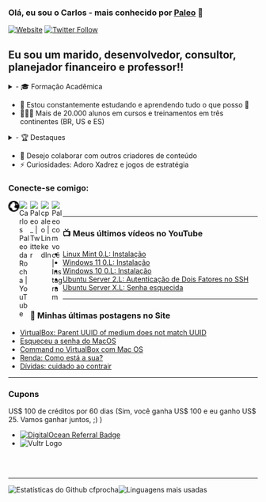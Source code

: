### Olá, eu sou o Carlos - mais conhecido por [Paleo][website] 👋

[![Website](https://img.shields.io/website?label=carlosfprocha.com.vc&style=for-the-badge&url=https%3A%2F%2Fcarlosfprocha.com.vc)](https://carlosfprocha.com.vc)
[![Twitter Follow](https://img.shields.io/twitter/follow/Paleo_?color=1DA1F2&logo=twitter&style=for-the-badge)](https://twitter.com/intent/follow?original_referer=https%3A%2F%2Fgithub.com%2FPaleo_&screen_name=Paleo_)

## Eu sou um marido, desenvolvedor, consultor, planejador financeiro e professor!!

<details>
  <summary>- 🎓 Formação Acadêmica</summary>

<!-- FORMACAO:START-->
- Contador
- Analista e Desenvolvedor de Sistemas
- Especialista em Ciências Contábeis
- Especialista em Finanças
- Especialista em Big Data Analytics
- Mestre em Finanças
<!-- FORMACAO:END -->

</details>

<!-- MISCELANEA1:START-->
- 🌱 Estou constantemente estudando e aprendendo tudo o que posso 🤣
- 👨🏻‍🏫 Mais de 20.000 alunos em cursos e treinamentos em três continentes (BR, US e ES)
<!-- MISCELANEA1:END-->

<details>
  <summary>- 🏆 Destaques</summary>

  <!--DESTAQUE:START-->
    - Eleito 3 vezes, umas das 150 pessoas mais influentes do mundo no segmento de tecnologia para pequenas e médias empresas (revista SMB PC Magazine / US)
    - Agraciado com o título de MVP (Profissional mais valioso) pela Microsoft, por 11 anos consecutivos
  <!--DESTAQUE:END-->

</details>

<!--MISCELANEA2:START-->
- 👯 Desejo colaborar com outros criadores de conteúdo
- ⚡ Curiosidades: Adoro Xadrez e jogos de estratégia
<!-- MISCELANEA2:END -->

### Conecte-se comigo:

[<img align="left" alt="carlosfprocha.com.vc" width="22px" src="https://raw.githubusercontent.com/iconic/open-iconic/master/svg/globe.svg" />][website]
[<img align="left" alt="Carlos Paleo da Rocha | YouTube" width="22px" src="https://cdn.jsdelivr.net/npm/simple-icons@v3/icons/youtube.svg" />][youtube]
[<img align="left" alt="Paleo_ | Twitter" width="22px" src="https://cdn.jsdelivr.net/npm/simple-icons@v3/icons/twitter.svg" />][twitter]
[<img align="left" alt="cpaleo | LinkedIn" width="22px" src="https://cdn.jsdelivr.net/npm/simple-icons@v3/icons/linkedin.svg" />][linkedin]
[<img align="left" alt="Paleo com você | Instagram" width="22px" src="https://cdn.jsdelivr.net/npm/simple-icons@v3/icons/instagram.svg" />][instagram]

<br />

---

### 📺 Meus últimos vídeos no YouTube
<!-- YOUTUBE:START -->
- [Linux Mint 0.L: Instalação](https://www.youtube.com/watch?v=p-_5_XSvaz0)
- [Windows 11 0.L: Instalação](https://www.youtube.com/watch?v=6CoFl1WRL6I)
- [Windows 10 0.L: Instalação](https://www.youtube.com/watch?v=uR5w4BkW-P0)
- [Ubuntu Server 2.L: Autenticação de Dois Fatores no SSH](https://www.youtube.com/watch?v=2__eWqmaYF4)
- [Ubuntu Server X.L: Senha esquecida](https://www.youtube.com/watch?v=OVgQB2BImTA)
<!-- YOUTUBE:END -->

---

### 📕 Minhas últimas postagens no Site
<!-- SITE:START -->
- [VirtualBox: Parent UUID of medium does not match UUID](https://www.carlosfprocha.com.vc/virtualbox-parent-uuid-of-medium-does-not-match-uuid/?utm_source=rss&utm_medium=rss&utm_campaign=virtualbox-parent-uuid-of-medium-does-not-match-uuid)
- [Esqueceu a senha do MacOS](https://www.carlosfprocha.com.vc/esqueceu-a-senha-do-macos/?utm_source=rss&utm_medium=rss&utm_campaign=esqueceu-a-senha-do-macos)
- [Command no VirtualBox com Mac OS](https://www.carlosfprocha.com.vc/command-no-virtualbox-com-mac-os/?utm_source=rss&utm_medium=rss&utm_campaign=command-no-virtualbox-com-mac-os)
- [Renda: Como está a sua?](https://www.carlosfprocha.com.vc/renda-como-esta-a-sua/?utm_source=rss&utm_medium=rss&utm_campaign=renda-como-esta-a-sua)
- [Dívidas: cuidado ao contrair](https://www.carlosfprocha.com.vc/dividas-cuidado-ao-contrair/?utm_source=rss&utm_medium=rss&utm_campaign=dividas-cuidado-ao-contrair)
<!-- SITE:END -->

---

### Cupons
US$ 100 de créditos por 60 dias (Sim, você ganha US$ 100 e eu ganho US$ 25. Vamos ganhar juntos, ;) )
- [![DigitalOcean Referral Badge](https://web-platforms.sfo2.cdn.digitaloceanspaces.com/WWW/Badge%201.svg)][DigitalOcean]
- [<img align="left" alt="Vultr Logo" src="https://www.vultr.com/media/logo_onwhite.svg" width="200">][Vultr]

<br />
<br />

---

<img align="left" alt="Estatísticas do Github cfprocha" src="https://github-readme-stats.vercel.app/api?username=cfprocha&show_icons=true&hide_border=true&hide=stars,prs,issues,contribs&count_private=true&theme=tokionight" />

![Linguagens mais usadas](https://github-readme-stats.vercel.app/api/top-langs/?username=cfprocha&theme=blue-green)

[website]: https://carlosfprocha.com.vc
[twitter]: https://twitter.com/Paleo_
[youtube]: https://www.youtube.com/c/CarlosPaleodaRocha
[instagram]: https://www.instagram.com/paleocomvc/
[linkedin]: https://br.linkedin.com/in/cpaleo
[DigitalOcean]: https://www.digitalocean.com/?refcode=9772a19d8d0f&utm_campaign=Referral_Invite&utm_medium=Referral_Program&utm_source=badge
[Vultr]: https://www.vultr.com/?ref=8919321-6G
